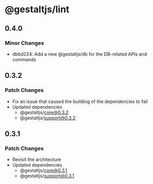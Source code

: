 # @gestaltjs/lint

## 0.4.0

### Minor Changes

- dbbd224: Add a new @gestaltjs/db for the DB-related APIs and commands

## 0.3.2

### Patch Changes

- Fix an issue that caused the building of the dependencies to fail
- Updated dependencies
  - @gestaltjs/core@0.3.2
  - @gestaltjs/support@0.3.2

## 0.3.1

### Patch Changes

- Revisit the architecture
- Updated dependencies
  - @gestaltjs/core@0.3.1
  - @gestaltjs/support@0.3.1
